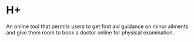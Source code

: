 # H+
An online tool that permits users to get first aid guidance on minor ailments and give them room to book a doctor online for physical examination.
